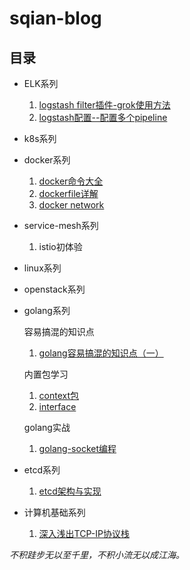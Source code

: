 
# sqian-blog #


## 目录  ##
  

- ELK系列

	1. [logstash filter插件-grok使用方法](https://github.com/shuangyangqian/sqian-blog/blob/master/elk/logstash%E6%8F%92%E4%BB%B6-grok%E4%BD%BF%E7%94%A8%E6%96%B9%E6%B3%95.md)
	2. [logstash配置--配置多个pipeline](https://github.com/shuangyangqian/sqian-blog/blob/master/elk/problem-debug/logstash-config-multi-pipeline.md)


- k8s系列

- docker系列

	
	1. [docker命令大全](https://github.com/shuangyangqian/sqian-blog/blob/master/docker/docker_cli.md)
	2. [dockerfile详解](https://github.com/shuangyangqian/sqian-blog/blob/master/docker/docker_dockerfile.md)
	3. [docker network](https://github.com/shuangyangqian/sqian-blog/blob/master/docker/docker_network.md)
	
- service-mesh系列
  
	1. istio初体验

- linux系列


- openstack系列


- golang系列

	容易搞混的知识点

	1. [golang容易搞混的知识点（一）](https://github.com/shuangyangqian/sqian-blog/blob/master/golang/golang%E5%AE%B9%E6%98%93%E6%90%9E%E6%B7%B7%E7%9A%84%E7%9F%A5%E8%AF%86%E7%82%B9%E6%B1%87%E6%80%BB.md)

	内置包学习
	

	1. [context包](https://github.com/shuangyangqian/sqian-blog/blob/master/golang/golang%E5%86%85%E7%BD%AE%E5%8C%85%E5%AD%A6%E4%B9%A0%E4%B8%80-context.md)
	2. [interface](https://github.com/shuangyangqian/sqian-blog/blob/master/golang/golang%E5%86%85%E7%BD%AE%E5%8C%85%E5%AD%A6%E4%B9%A0%E4%BA%8C-interface.md)

	golang实战
		
	1. [golang-socket编程](https://github.com/shuangyangqian/sqian-blog/blob/master/golang/golang-socket%E7%BC%96%E7%A8%8B.md)

- etcd系列
	
	
	1. [etcd架构与实现](https://github.com/shuangyangqian/sqian-blog/blob/master/etcd/etcd%E6%9E%B6%E6%9E%84%E4%B8%8E%E5%AE%9E%E7%8E%B0.md)
	


- 计算机基础系列

	
	1. [深入浅出TCP-IP协议栈](https://github.com/shuangyangqian/sqian-blog/blob/master/network/%E6%B7%B1%E5%85%A5%E6%B5%85%E5%87%BAtcp-ip%E5%8D%8F%E8%AE%AE%E6%A0%88.md)



*不积跬步无以至千里，不积小流无以成江海。*
